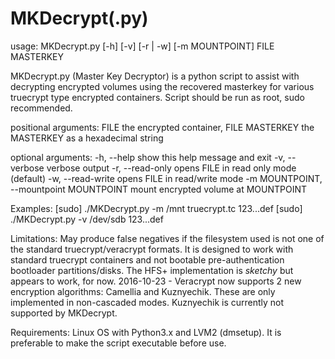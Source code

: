# MKDecrypt(.py)


usage: MKDecrypt.py [-h] [-v] [-r | -w] [-m MOUNTPOINT] FILE MASTERKEY

MKDecrypt.py (Master Key Decryptor) is a python script to assist with
decrypting encrypted volumes using the recovered masterkey for various
truecrypt type encrypted containers. Script should be run as root,
sudo recommended.

positional arguments:
  FILE                  the encrypted container, FILE
  MASTERKEY             the MASTERKEY as a hexadecimal string

optional arguments:
  -h, --help            show this help message and exit
  -v, --verbose         verbose output
  -r, --read-only       opens FILE in read only mode (default)
  -w, --read-write      opens FILE in read/write mode
  -m MOUNTPOINT, --mountpoint MOUNTPOINT
                        mount encrypted volume at MOUNTPOINT

Examples: [sudo] ./MKDecrypt.py -m /mnt truecrypt.tc 123...def
          [sudo] ./MKDecrypt.py -v /dev/sdb 123...def


Limitations: May produce false negatives if the filesystem used is not
one of the standard truecrypt/veracrypt formats.  It is designed to
work with standard truecrypt containers and not bootable
pre-authentication bootloader partitions/disks.  The HFS+
implementation is _sketchy_ but appears to work, for now.
2016-10-23 - Veracrypt now supports 2 new encryption algorithms:
Camellia and Kuznyechik.  These are only implemented in
non-cascaded modes.  Kuznyechik is currently not supported by MKDecrypt.

Requirements:  Linux OS with Python3.x and LVM2 (dmsetup).  It is
preferable to make the script executable before use.
